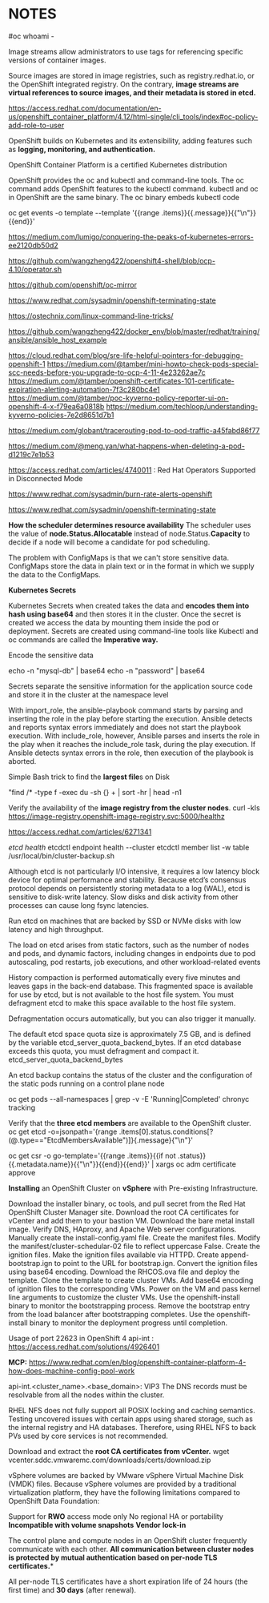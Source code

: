 # NOTES

#oc whoami -

Image streams allow administrators to use tags for referencing specific versions of container images.

Source images are stored in image registries, such as registry.redhat.io, or the OpenShift integrated registry. On the contrary, **image streams are virtual references to source images, and **their metadata is stored in etcd.****

https://access.redhat.com/documentation/en-us/openshift_container_platform/4.12/html-single/cli_tools/index#oc-policy-add-role-to-user

OpenShift builds on Kubernetes and its extensibility, adding features such as **logging, monitoring, and authentication.**

OpenShift Container Platform is a certified Kubernetes distribution

OpenShift provides the oc and kubectl and command-line tools. The oc command adds OpenShift features to the kubectl command.
kubectl and oc in OpenShift are the same binary. The oc binary embeds kubectl code



oc get events -o template --template '{{range .items}}{{.message}}{{"\n"}}{{end}}'

https://medium.com/lumigo/conquering-the-peaks-of-kubernetes-errors-ee2120db50d2

https://github.com/wangzheng422/openshift4-shell/blob/ocp-4.10/operator.sh

https://github.com/openshift/oc-mirror

https://www.redhat.com/sysadmin/openshift-terminating-state

https://ostechnix.com/linux-command-line-tricks/

https://github.com/wangzheng422/docker_env/blob/master/redhat/training/ansible/ansible_host_example

https://cloud.redhat.com/blog/sre-life-helpful-pointers-for-debugging-openshift-1
https://medium.com/@tamber/mini-howto-check-pods-special-scc-needs-before-you-upgrade-to-ocp-4-11-4e23262ae7c
https://medium.com/@tamber/openshift-certificates-101-certificate-expiration-alerting-automation-7f3c280bc4e1
https://medium.com/@tamber/poc-kyverno-policy-reporter-ui-on-openshift-4-x-f79ea6a0818b
https://medium.com/techloop/understanding-kyverno-policies-7e2d8651d7b1

https://medium.com/globant/tracerouting-pod-to-pod-traffic-a45fabd86f77

https://medium.com/@meng.yan/what-happens-when-deleting-a-pod-d1219c7e1b53

https://access.redhat.com/articles/4740011 : Red Hat Operators Supported in Disconnected Mode

https://www.redhat.com/sysadmin/burn-rate-alerts-openshift


https://www.redhat.com/sysadmin/openshift-terminating-state



**How the scheduler determines resource availability**
The scheduler uses the value of **node.Status.Allocatable** instead of node.Status.**Capacity** to decide if a node will become a candidate for pod scheduling.

The problem with ConfigMaps is that we can't store sensitive data. ConfigMaps store the data in plain text or in the format in which we supply the data to the ConfigMaps.

**Kubernetes Secrets**

Kubernetes Secrets when created takes the data and **encodes them into hash using base64** and then stores it in the cluster. Once the secret is created we access the data by mounting them inside the pod or deployment.
Secrets are created using command-line tools like Kubectl and oc commands are called the **Imperative way.**

Encode the sensitive data

echo -n "mysql-db" | base64
echo -n "password" | base64

Secrets separate the sensitive information for the application source code and store it in the cluster at the namespace level


With import_role, the ansible-playbook command starts by parsing and inserting the role in the
play before starting the execution. Ansible detects and reports syntax errors immediately and does
not start the playbook execution.
With include_role, however, Ansible parses and inserts the role in the play when it reaches the
include_role task, during the play execution. If Ansible detects syntax errors in the role, then
execution of the playbook is aborted.

Simple Bash trick to find the **largest file**s on Disk

"find /* -type f -exec du -sh {} + | sort -hr | head -n1


Verify the availability of the **image registry from the cluster nodes**.
curl -kIs https://image-registry.openshift-image-registry.svc:5000/healthz

https://access.redhat.com/articles/6271341

*etcd health*
etcdctl endpoint health --cluster
etcdctl member list -w table
/usr/local/bin/cluster-backup.sh

Although etcd is not particularly I/O intensive, it requires a low latency block device for optimal performance and stability. Because etcd’s consensus protocol depends on persistently storing metadata to a log (WAL), etcd is sensitive to disk-write latency. Slow disks and disk activity from other processes can cause long fsync latencies.

Run etcd on machines that are backed by SSD or NVMe disks with low latency and high throughput.

The load on etcd arises from static factors, such as the number of nodes and pods, and dynamic factors, including changes in endpoints due to pod autoscaling, pod restarts, job executions, and other workload-related events

History compaction is performed automatically every five minutes and leaves gaps in the back-end database. This fragmented space is available for use by etcd, but is not available to the host file system. You must defragment etcd to make this space available to the host file system.

Defragmentation occurs automatically, but you can also trigger it manually.

The default etcd space quota size is approximately 7.5 GB, and is defined by the variable etcd_server_quota_backend_bytes. If an etcd database exceeds this quota, you
must defragment and compact it.
etcd_server_quota_backend_bytes

An etcd backup contains the status of the cluster and the configuration of the static pods running on a control plane node

oc get pods --all-namespaces | grep -v -E 'Running|Completed'
chronyc tracking

Verify that the **three etcd members** are available to the OpenShift cluster.
oc get etcd -o=jsonpath='{range .items[0].status.conditions[?(@.type=="EtcdMembersAvailable")]}{.message}{"\n"}'

oc get csr -o go-template='{{range .items}}{{if not .status}}{{.metadata.name}}{{"\n"}}{{end}}{{end}}' | xargs oc adm certificate approve



**Installing** an OpenShift Cluster on **vSphere** with Pre-existing Infrastructure.

Download the installer binary, oc tools, and pull secret from the Red Hat OpenShift Cluster Manager site.
Download the root CA certificates for vCenter and add them to your bastion VM.
Download the bare metal install image.
Verify DNS, HAproxy, and Apache Web server configurations.
Manually create the install-config.yaml file.
Create the manifest files.
Modify the manifest/cluster-schedular-02 file to reflect uppercase False.
Create the ignition files.
Make the ignition files available via HTTPD.
Create append-bootstrap.ign to point to the URL for bootstrap.ign.
Convert the ignition files using base64 encoding.
Download the RHCOS.ova file and deploy the template.
Clone the template to create cluster VMs.
Add base64 encoding of ignition files to the corresponding VMs.
Power on the VM and pass kernel line arguments to customize the cluster VMs.
Use the openshift-install binary to monitor the bootstrapping process.
Remove the bootstrap entry from the load balancer after bootstrapping completes.
Use the openshift-install binary to monitor the deployment progress until completion. 

Usage of port 22623 in OpenShift 4 api-int : https://access.redhat.com/solutions/4926401

**MCP:**
https://www.redhat.com/en/blog/openshift-container-platform-4-how-does-machine-config-pool-work

api-int.<cluster_name>.<base_domain>: VIP3
The DNS records must be resolvable from all the nodes within the cluster.

RHEL NFS does not fully support all POSIX locking and caching semantics. Testing
uncovered issues with certain apps using shared storage, such as the internal registry
and HA databases. Therefore, using RHEL NFS to back PVs used by core services is not recommended.


Download and extract the **root CA certificates from vCenter.**
wget vcenter.sddc.vmwaremc.com/downloads/certs/download.zip

vSphere volumes are backed by VMware vSphere Virtual Machine Disk (VMDK) files. Because
vSphere volumes are provided by a traditional virtualization platform, they have the following limitations compared to OpenShift Data Foundation:

Support for **RWO** access mode only
No regional HA or portability
**Incompatible with volume snapshots**
**Vendor lock-in**

The control plane and compute nodes in an OpenShift cluster frequently communicate with each other. **All communication between cluster nodes is protected by mutual authentication
based on per-node TLS certificates.***

All per-node TLS certificates have a short expiration life of 24 hours (the first time) and **30 days** (after renewal).




